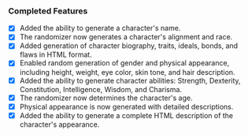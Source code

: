 ### Completed Features

- [x] Added the ability to generate a character's name.
- [x] The randomizer now generates a character's alignment and race.
- [x] Added generation of character biography, traits, ideals, bonds, and flaws in HTML format.
- [x] Enabled random generation of gender and physical appearance, including height, weight, eye color, skin tone, and hair description.
- [x] Added the ability to generate character abilities: Strength, Dexterity, Constitution, Intelligence, Wisdom, and Charisma.
- [x] The randomizer now determines the character's age.
- [x] Physical appearance is now generated with detailed descriptions.
- [x] Added the ability to generate a complete HTML description of the character's appearance.
